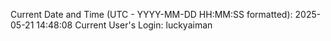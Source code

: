 Current Date and Time (UTC - YYYY-MM-DD HH:MM:SS formatted): 2025-05-21 14:48:08
Current User's Login: luckyaiman
